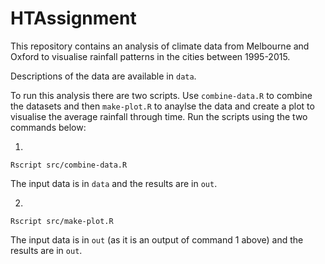 # HTAssignment

This repository contains an analysis of climate data from Melbourne and Oxford to visualise rainfall patterns in the cities between 1995-2015.

Descriptions of the data are available in `data`.

To run this analysis there are two scripts. Use `combine-data.R` to combine the datasets and then `make-plot.R` to anaylse the data and create a plot to visualise the average rainfall through time. Run the scripts using the two commands below:

1.  
```
Rscript src/combine-data.R
```
The input data is in `data` and the results are in `out`.

2.
```
Rscript src/make-plot.R
```
The input data is in `out` (as it is an output of command 1 above) and the results are in `out`.
